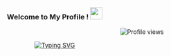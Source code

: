<h3 align="center">
Welcome to My Profile !
<img src="https://media.giphy.com/media/hvRJCLFzcasrR4ia7z/giphy.gif" width="28">
</h3>

<img src="https://komarev.com/ghpvc/?username=atulchauhanrajput12&label=Profile%20views&color=0e75b6&style=flat" alt="Profile views" align='right'/>
<br/>

<p align="center">
  <a href="https://git.io/typing-svg"><img src="https://readme-typing-svg.herokuapp.com?font=Fira+Code&pause=1000&width=435&lines=Metaxone+Certified+Ethical+Hacker;Bug+Hunter;Web+Developer" alt="Typing SVG" /></a>
